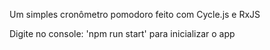 Um simples cronômetro pomodoro feito com Cycle.js e RxJS


Digite no console: 'npm run start' para inicializar o app
